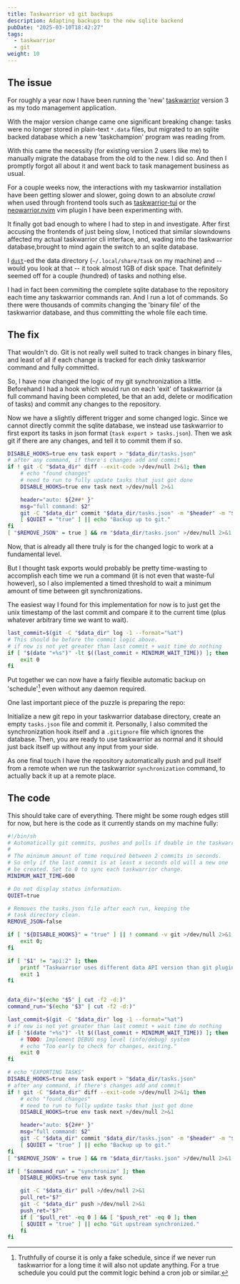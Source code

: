 ```yaml
---
title: Taskwarrior v3 git backups
description: Adapting backups to the new sqlite backend
pubDate: "2025-03-10T18:42:27"
tags:
  - taskwarrior
  - git
weight: 10
---
```


## The issue

For roughly a year now I have been running the 'new' [taskwarrior](https://taskwarrior.org) version 3 as my todo management application.

With the major version change came one significant breaking change:
tasks were no longer stored in plain-text `*.data` files, but migrated to an sqlite backed database which a new 'taskchampion' program was reading from.

With this came the necessity (for existing version 2 users like me) to manually migrate the database from the old to the new.
I did so.
And then I promptly forgot all about it and went back to task management business as usual.

For a couple weeks now, the interactions with my taskwarrior installation have been getting slower and slower,
going down to an absolute _crawl_ when used through frontend tools such as [taskwarrior-tui](https://github.com/kdheepak/taskwarrior-tui) or the [neowarrior.nvim](https://github.com/duckdm/neowarrior.nvim) vim plugin I have been experimenting with.

It finally got bad enough to where I had to step in and investigate.
After first accusing the frontends of just being slow, I noticed that similar slowndowns affected my actual taskwarrior cli interface,
and, wading into the taskwarrior database,brought to mind again the switch to an sqlite database.

I [`dust`](https://github.com/bootandy/dust)-ed the data directory (`~/.local/share/task` on my machine) and -- would you look at that --
it took almost 1GB of disk space.
That definitely seemed off for a couple (hundred) of tasks and nothing else.

I had in fact been commiting the complete sqlite database to the repository each time any taskwarrior commands ran.
And I run a lot of commands.
So there were thousands of commits changing the 'binary file' of the taskwarrior database,
and thus committing the whole file each time.

## The fix

That wouldn't do.
Git is not really well suited to track changes in binary files,
and least of all if each change is tracked for each dinky taskwarrior command and fully committed.

So, I have now changed the logic of my git synchronization a little.
Beforehand I had a hook which would run on each 'exit' of taskwarrior
(a full command having been completed, be that an add, delete or modification of tasks)
and commit any changes to the repository.

Now we have a slightly different trigger and some changed logic.
Since we cannot directly commit the sqlite database, we instead use taskwarrior to first export its tasks in json format
(`task export > tasks.json`).
Then we ask git if there are any changes, and tell it to commit them if so.

```sh
DISABLE_HOOKS=true env task export > "$data_dir/tasks.json"
# after any command, if there's changes add and commit
if ! git -C "$data_dir" diff --exit-code >/dev/null 2>&1; then
    # echo "found changes"
    # need to run to fully update tasks that just got done
    DISABLE_HOOKS=true env task next >/dev/null 2>&1

    header="auto: ${2##* }"
    msg="full command: $2"
    git -C "$data_dir" commit "$data_dir/tasks.json" -m "$header" -m "$msg" --no-gpg-sign >/dev/null 2>&1
    [ $QUIET = "true" ] || echo "Backup up to git."
fi
[ "$REMOVE_JSON" = true ] && rm "$data_dir/tasks.json" >/dev/null 2>&1
```

Now, that is already all there truly is for the changed logic to work at a fundamental level.

But I thought task exports would probably be pretty time-wasting to accomplish each time we run a command (it is not even that waste-ful however),
so I also implemented a timed threshold to wait a minimum amount of time between git synchronizations.

The easiest way I found for this implementation for now is to just get the unix timestamp of the last commit
and compare it to the current time (plus whatever arbitrary time we want to wait).

```sh
last_commit=$(git -C "$data_dir" log -1 --format="%at")
# This should be before the commit logic above.
# if now is not yet greater than last commit + wait time do nothing
if [ "$(date "+%s")" -lt $((last_commit + MINIMUM_WAIT_TIME)) ]; then
    exit 0
fi
```

Put together we can now have a fairly flexible automatic backup on 'schedule'[^sched] even without any daemon required.

One last important piece of the puzzle is preparing the repo:

Initialize a new git repo in your taskwarrior database directory, create an empty `tasks.json` file and commit it.
Personally, I also commited the synchronization hook itself and a `.gitignore` file which ignores the database.
Then, you are ready to use taskwarrior as normal and it should just back itself up without any input from your side.

As one final touch I have the repository automatically push and pull itself from a remote when we run the taskwarrior `synchronization` command,
to actually back it up at a remote place.

## The code

This should take care of everything.
There might be some rough edges still for now, but here is the code as it currently stands on my machine fully:

```sh
#!/bin/sh
# Automatically git commits, pushes and pulls if doable in the taskwarrior data directory
#
# The minimum amount of time required between 2 commits in seconds.
# So only if the last commit is at least x seconds old will a new one
# be created. Set to 0 to sync each taskwarrior change.
MINIMUM_WAIT_TIME=600

# Do not display status information.
QUIET=true

# Removes the tasks.json file after each run, keeping the
# task directory clean.
REMOVE_JSON=false

if [ "${DISABLE_HOOKS}" = "true" ] || ! command -v git >/dev/null 2>&1; then
    exit 0;
fi

if [ "$1" != "api:2" ]; then
    printf "Taskwarrior uses different data API version than git plugin. Aborting!" 1>&2
    exit 1
fi


data_dir="$(echo "$5" | cut -f2 -d:)"
command_run="$(echo "$3" | cut -f2 -d:)"

last_commit=$(git -C "$data_dir" log -1 --format="%at")
# if now is not yet greater than last commit + wait time do nothing
if [ "$(date "+%s")" -lt $((last_commit + MINIMUM_WAIT_TIME)) ]; then
    # TODO: Implement DEBUG msg level (info/debug) system
    # echo "Too early to check for changes, exiting."
    exit 0
fi

# echo "EXPORTING TASKS"
DISABLE_HOOKS=true env task export > "$data_dir/tasks.json"
# after any command, if there's changes add and commit
if ! git -C "$data_dir" diff --exit-code >/dev/null 2>&1; then
    # echo "found changes"
    # need to run to fully update tasks that just got done
    DISABLE_HOOKS=true env task next >/dev/null 2>&1

    header="auto: ${2##* }"
    msg="full command: $2"
    git -C "$data_dir" commit "$data_dir/tasks.json" -m "$header" -m "$msg" --no-gpg-sign >/dev/null 2>&1
    [ $QUIET = "true" ] || echo "Backup up to git."
fi
[ "$REMOVE_JSON" = true ] && rm "$data_dir/tasks.json" >/dev/null 2>&1

if [ "$command_run" = "synchronize" ]; then
    DISABLE_HOOKS=true env task sync

    git -C "$data_dir" pull >/dev/null 2>&1
    pull_ret="$?"
    git -C "$data_dir" push >/dev/null 2>&1
    push_ret="$?"
    if [ "$pull_ret" -eq 0 ] && [ "$push_ret" -eq 0 ]; then
    [ $QUIET = "true" ] || echo "Git upstream synchronized."
    fi
fi
```

[^sched]: Truthfully of course it is only a fake schedule, since if we never run taskwarrior for a long time it will also not update anything.
    For a true schedule you could put the commit logic behind a cron job or similar.
